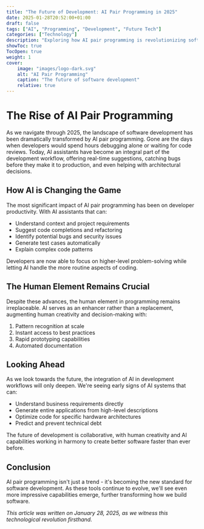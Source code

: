 ```yaml
---
title: "The Future of Development: AI Pair Programming in 2025"
date: 2025-01-28T20:52:00+01:00
draft: false
tags: ["AI", "Programming", "Development", "Future Tech"]
categories: ["Technology"]
description: "Exploring how AI pair programming is revolutionizing software development in 2025"
showToc: true
TocOpen: true
weight: 1
cover:
    image: "images/logo-dark.svg"
    alt: "AI Pair Programming"
    caption: "The future of software development"
    relative: true
---
```


# The Rise of AI Pair Programming

As we navigate through 2025, the landscape of software development has been dramatically transformed by AI pair programming. Gone are the days when developers would spend hours debugging alone or waiting for code reviews. Today, AI assistants have become an integral part of the development workflow, offering real-time suggestions, catching bugs before they make it to production, and even helping with architectural decisions.

## How AI is Changing the Game

The most significant impact of AI pair programming has been on developer productivity. With AI assistants that can:

- Understand context and project requirements
- Suggest code completions and refactoring
- Identify potential bugs and security issues
- Generate test cases automatically
- Explain complex code patterns

Developers are now able to focus on higher-level problem-solving while letting AI handle the more routine aspects of coding.

## The Human Element Remains Crucial

Despite these advances, the human element in programming remains irreplaceable. AI serves as an enhancer rather than a replacement, augmenting human creativity and decision-making with:

1. Pattern recognition at scale
2. Instant access to best practices
3. Rapid prototyping capabilities
4. Automated documentation

## Looking Ahead

As we look towards the future, the integration of AI in development workflows will only deepen. We're seeing early signs of AI systems that can:

- Understand business requirements directly
- Generate entire applications from high-level descriptions
- Optimize code for specific hardware architectures
- Predict and prevent technical debt

The future of development is collaborative, with human creativity and AI capabilities working in harmony to create better software faster than ever before.

## Conclusion

AI pair programming isn't just a trend - it's becoming the new standard for software development. As these tools continue to evolve, we'll see even more impressive capabilities emerge, further transforming how we build software.

*This article was written on January 28, 2025, as we witness this technological revolution firsthand.* 